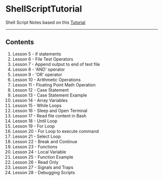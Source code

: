 # ShellScriptTutorial

Shell Script Notes based on this [Tutorial](https://www.youtube.com/playlist?list=PLS1QulWo1RIYmaxcEqw5JhK3b-6rgdWO_)

---

## Contents

1. Lesson 5 - if statements 
2. Lesson 6 - File Test Operators
3. Lesson 7 - Append output to end of text file
4. Lesson 8 - 'AND' operator
5. Lesson 9 - 'OR' operator
6. Lesson 10 - Arithmetic Operations
7. Lesson 11 - Floating Point Math Operation
8. Lesson 12 - Case Statement
9. Lesson 13 - Case Statement Example
10. Lesson 14 - Array Variables
11. Lesson 15 - While Loops
12. Lesson 16 - Sleep and Open Terminal
13. Lesson 17 - Read file content in Bash
14. Lesson 18 - Until Loop
15. Lesson 19 - For Loop
16. Lesson 20 - For Loop to execute command
17. Lesson 21 - Select Loop
18. Lesson 22 - Break and Continue
19. Lesson 23 - Functions
20. Lesson 24 - Local Variable
21. Lesson 25 - Function Example
22. Lesson 26 - Read Only
23. Lesson 27 - Signals and Traps
24. Lesson 28 - Debugging Scripts
